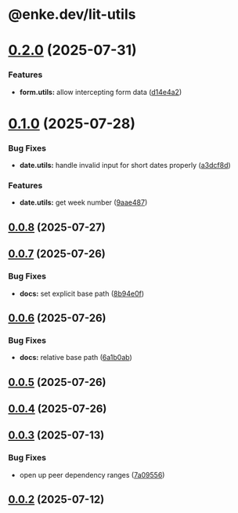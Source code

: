 # @enke.dev/lit-utils

# [0.2.0](https://github.com/enke-dev/lit-utils/compare/0.1.0...0.2.0) (2025-07-31)


### Features

* **form.utils:** allow intercepting form data ([d14e4a2](https://github.com/enke-dev/lit-utils/commit/d14e4a21528068e2e02773e1af9260fe25ac8579))

# [0.1.0](https://github.com/enke-dev/lit-utils/compare/0.0.8...0.1.0) (2025-07-28)


### Bug Fixes

* **date.utils:** handle invalid input for short dates properly ([a3dcf8d](https://github.com/enke-dev/lit-utils/commit/a3dcf8dd139a62f4c635e1c131994facd3edc848))


### Features

* **date.utils:** get week number ([9aae487](https://github.com/enke-dev/lit-utils/commit/9aae487e28fc6b1bf4fffa3966258c0360cda260))

## [0.0.8](https://github.com/enke-dev/lit-utils/compare/0.0.7...0.0.8) (2025-07-27)

## [0.0.7](https://github.com/enke-dev/lit-utils/compare/0.0.6...0.0.7) (2025-07-26)


### Bug Fixes

* **docs:** set explicit base path ([8b94e0f](https://github.com/enke-dev/lit-utils/commit/8b94e0fcce8095685a350ad3bf4eafb0445c3e15))

## [0.0.6](https://github.com/enke-dev/lit-utils/compare/0.0.5...0.0.6) (2025-07-26)


### Bug Fixes

* **docs:** relative base path ([6a1b0ab](https://github.com/enke-dev/lit-utils/commit/6a1b0abb05396d4e7ccf7b9d91a29537b02f2633))

## [0.0.5](https://github.com/enke-dev/lit-utils/compare/0.0.4...0.0.5) (2025-07-26)

## [0.0.4](https://github.com/enke-dev/lit-utils/compare/0.0.3...0.0.4) (2025-07-26)

## [0.0.3](https://github.com/enke-dev/lit-utils/compare/0.0.2...0.0.3) (2025-07-13)


### Bug Fixes

* open up peer dependency ranges ([7a09556](https://github.com/enke-dev/lit-utils/commit/7a09556865bcfa8bbc937e21ef1421577229c49c))

## [0.0.2](https://github.com/enke-dev/lit-utils/compare/0.0.1...0.0.2) (2025-07-12)
